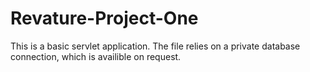 # Revature-Project-One
This is a basic servlet application. The file relies on a private database connection, which is availible on request.
